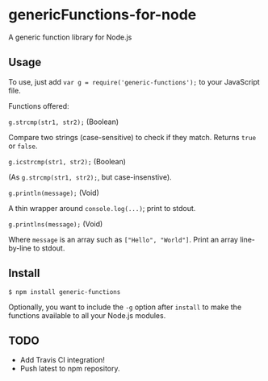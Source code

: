 genericFunctions-for-node
=========================

A generic function library for Node.js

## Usage ##

To use, just add `var g = require('generic-functions');` to your JavaScript file.

Functions offered:

`g.strcmp(str1, str2);` (Boolean)

Compare two strings (case-sensitive) to check if they match.
Returns `true` or `false`.

`g.icstrcmp(str1, str2);` (Boolean)

(As `g.strcmp(str1, str2);`, but case-insenstive).

`g.println(message);` (Void)

A thin wrapper around `console.log(...)`; print to stdout.

`g.printlns(message);` (Void)

Where `message` is an array such as `["Hello", "World"]`.
Print an array line-by-line to stdout.

## Install ##

`$ npm install generic-functions`

Optionally, you want to include the `-g` option after `install` to make the functions
available to all your Node.js modules.

TODO
----

* Add Travis CI integration!
* Push latest to npm repository.


